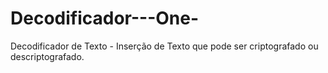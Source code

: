 # Decodificador---One-
Decodificador de Texto - Inserção de Texto que pode ser criptografado ou descriptografado.
